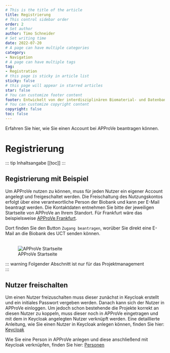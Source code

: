 ```yaml
---
# This is the title of the article
title: Registrierung
# This control sidebar order
order: 2
# Set author
author: Timo Schneider
# Set writing time
date: 2022-07-20
# A page can have multiple categories
category:
- Navigation
# A page can have multiple tags
tag:
- Registration
# this page is sticky in article list
sticky: false
# this page will appear in starred articles
star: false
# You can customize footer content
footer: Entwickelt von der interdisziplinären Biomaterial- und Datenbank Frankfurt (iBDF)
# You can customize copyright content
copyright: false
toc: false
---
```


Erfahren Sie hier, wie Sie einen Account bei APProVe beantragen können.

<!-- more -->

# Registrierung

::: tip Inhaltsangabe
[[toc]]
:::

## Registrierung mit Beispiel

Um APProVe nutzen zu können, muss für jeden Nutzer ein eigener Account angelegt und freigeschaltet werden. Die Freischaltung des Nutzungskontos erfolgt über eine verantwortliche Person der Biobank und kann per E-Mail beantragt werden. Die Kontaktdaten entnehmen Sie bitte der jeweiligen Startseite von APProVe an Ihrem Standort. 
Für Frankfurt wäre das beispielsweise [APProVe Frankfurt](https://approve.ibdf-frankfurt.de).
<br/>

Dort finden Sie den Button ```Zugang beantragen```, worüber Sie direkt eine E-Mail an die Biobank des UCT senden können.
<br/>
<br/>
<figure>
  <div class="container">
    <label for="Entity">
       <img src="/img/navigation/startPage.png" class="center-image" alt="APProVe Startseite">
    </label>
    <figcaption>APProVe Startseite</figcaption>
  </div>
</figure>



::: warning Folgender Abschnitt ist nur für das Projektmanagement
<br/>
:::


## Nutzer freischalten
Um einen Nutzer freizuschalten muss dieser zunächst in Keycloak erstellt und ein initiales Passwort vergeben werden. Danach kann sich der Nutzer in APProVe einloggen. Um jedoch schon bestehende die Projekte korrekt an diesen Nutzer zu koppeln, muss dieser noch in APProVe eingetragen und mit dem in Keycloak angelegten Nutzer verknüpft werden.
Eine detaillierte Anleitung, wie Sie einen Nutzer in Keycloak anlegen können, finden Sie hier: [Keycloak](keycloak.md)

Wie Sie eine Person in APProVe anlegen und diese anschließend mit Keycloak verknüpfen, finden Sie hier: [Personen](administration/people.md)
